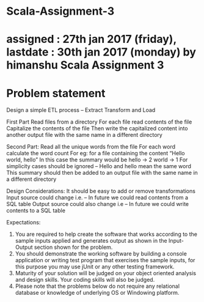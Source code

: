 # Scala-Assignment-3
assigned : 27th jan 2017 (friday), lastdate : 30th jan 2017 (monday) by himanshu 
Scala Assignment 3
==================================================
Problem statement
==================================================
Design a simple ETL process – Extract Transform and Load

First Part
Read files from a directory
For each file read contents of the file
Capitalize the contents of the file 
Then write the capitalized content into another output file with the same name in a different directory

Second Part:
Read all the unique words from the file
For each word calculate the word count 
For eg: for a file containing the content
“Hello world, hello”
In this case the summary would be 
hello -> 2
world -> 1
For simplicity cases should be ignored – Hello and hello mean the same word
This summary should then be added to an output file with the same name in a different directory 

Design Considerations:
It should be easy to add or remove transformations
Input source could change i.e. –
In future we could read contents from a SQL table
Output source could also change i.e – 
In future we could write contents to a SQL table

Expectations:
1. You are required to help create the software that works according to the sample inputs applied and generates output as shown in the Input-Output section shown for the problem.
2. You should demonstrate the working software by building a console application or writing test program that exercises the sample inputs, for this purpose you may use jUnit or any other testing framework.
3. Maturity of your solution will be judged on your object oriented analysis and design skills. Your coding skills will also be judged.
4. Please note that the problems below do not require any relational database or knowledge of underlying OS or Windowing platform.
